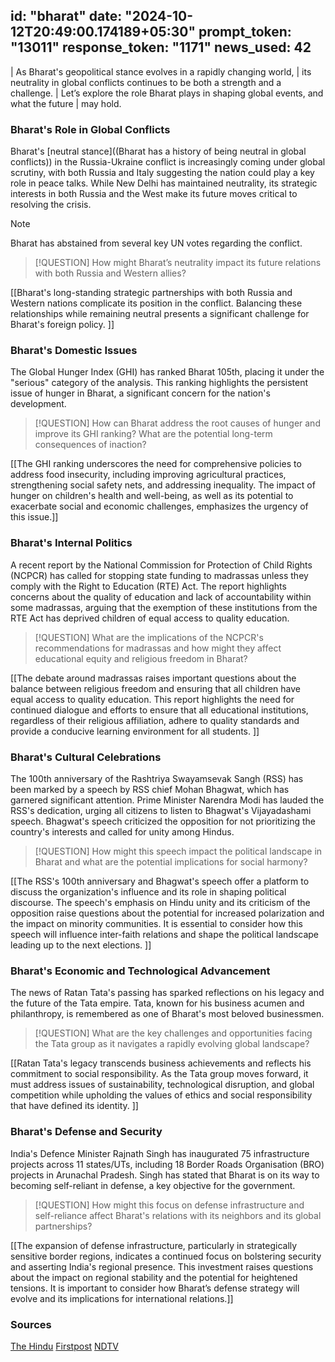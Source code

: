 
id: "bharat"
date: "2024-10-12T20:49:00.174189+05:30"
prompt_token: "13011"
response_token: "1171"
news_used: 42
------
| As Bharat's geopolitical stance evolves in a rapidly changing world,
| its neutrality in global conflicts continues to be both a strength and a challenge.
| Let’s explore the role Bharat plays in shaping global events, and what the future
| may hold.

### Bharat's Role in Global Conflicts

Bharat's [neutral stance]((Bharat has a history of being neutral in global conflicts)) in the Russia-Ukraine conflict is increasingly coming under global scrutiny, with both Russia and Italy suggesting the nation could play a key role in peace talks. While New Delhi has maintained neutrality, its strategic interests in both Russia and the West make its future moves critical to resolving the crisis.

> [!NOTE]
> Bharat has abstained from several key UN votes regarding the conflict.

> [!QUESTION]
> How might Bharat’s neutrality impact its future relations with both Russia and
> Western allies?

[[Bharat's long-standing strategic partnerships with both Russia and Western nations complicate its position in the conflict.  Balancing these relationships while remaining neutral presents a significant challenge for Bharat's foreign policy. ]]


### Bharat's Domestic Issues

The Global Hunger Index (GHI) has ranked Bharat 105th, placing it under the "serious" category of the analysis. This ranking highlights the persistent issue of hunger in Bharat, a significant concern for the nation's development.

> [!QUESTION]
> How can Bharat address the root causes of hunger and improve its GHI ranking? What are the potential long-term consequences of inaction?

[[The GHI ranking underscores the need for comprehensive policies to address food insecurity, including improving agricultural practices, strengthening social safety nets, and addressing inequality.  The impact of hunger on children's health and well-being, as well as its potential to exacerbate social and economic challenges, emphasizes the urgency of this issue.]]

### Bharat's Internal Politics

A recent report by the National Commission for Protection of Child Rights (NCPCR) has called for stopping state funding to madrassas unless they comply with the Right to Education (RTE) Act.  The report highlights concerns about the quality of education and lack of accountability within some madrassas, arguing that the exemption of these institutions from the RTE Act has deprived children of equal access to quality education. 

> [!QUESTION]
> What are the implications of the NCPCR's recommendations for madrassas and how might they affect educational equity and religious freedom in Bharat?

[[The debate around madrassas raises important questions about the balance between religious freedom and ensuring that all children have equal access to quality education.  This report highlights the need for continued dialogue and efforts to ensure that all educational institutions, regardless of their religious affiliation, adhere to quality standards and provide a conducive learning environment for all students. ]]

###  Bharat's Cultural Celebrations

The 100th anniversary of the Rashtriya Swayamsevak Sangh (RSS) has been marked by a speech by RSS chief Mohan Bhagwat, which has garnered significant attention.  Prime Minister Narendra Modi has lauded the RSS's dedication, urging all citizens to listen to Bhagwat's Vijayadashami speech.  Bhagwat's speech criticized the opposition for not prioritizing the country's interests and called for unity among Hindus.

> [!QUESTION]
> How might this speech impact the political landscape in Bharat and what are the potential implications for social harmony?

[[The RSS's 100th anniversary and Bhagwat's speech offer a platform to discuss the organization's influence and its role in shaping political discourse.  The speech's emphasis on Hindu unity and its criticism of the opposition raise questions about the potential for increased polarization and the impact on minority communities. It is essential to consider how this speech will influence inter-faith relations and shape the political landscape leading up to the next elections. ]]

### Bharat's Economic and Technological Advancement

The news of Ratan Tata's passing has sparked reflections on his legacy and the future of the Tata empire.  Tata, known for his business acumen and philanthropy, is remembered as one of Bharat's most beloved businessmen. 

> [!QUESTION]
> What are the key challenges and opportunities facing the Tata group as it navigates a rapidly evolving global landscape?

[[Ratan Tata's legacy transcends business achievements and reflects his commitment to social responsibility.  As the Tata group moves forward, it must address issues of sustainability, technological disruption, and global competition while upholding the values of ethics and social responsibility that have defined its identity. ]]

### Bharat's Defense and Security

India's Defence Minister Rajnath Singh has inaugurated 75 infrastructure projects across 11 states/UTs, including 18 Border Roads Organisation (BRO) projects in Arunachal Pradesh.  Singh has stated that Bharat is on its way to becoming self-reliant in defense, a key objective for the government.

> [!QUESTION]
> How might this focus on defense infrastructure and self-reliance affect Bharat's relations with its neighbors and its global partnerships?

[[The expansion of defense infrastructure, particularly in strategically sensitive border regions, indicates a continued focus on bolstering security and asserting India's regional presence. This investment raises questions about the impact on regional stability and the potential for heightened tensions. It is important to consider how Bharat’s defense strategy will evolve and its implications for international relations.]]

### Sources

[The Hindu](https://www.thehindu.com/)
[Firstpost](https://www.firstpost.com/)
[NDTV](https://www.ndtv.com/)

